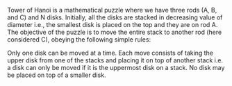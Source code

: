 Tower of Hanoi is a mathematical puzzle where we have three rods
(A, B, and C) and N disks. Initially, all the disks are stacked in decreasing value of diameter i.e., the smallest disk is placed on
the top and they are on rod A. The objective of the puzzle is to
move the entire stack to another rod (here considered C), obeying
the following simple rules:

Only one disk can be moved at a time.
Each move consists of taking the upper disk from one of the stacks and placing it on top of another stack i.e. a disk can only be moved if it is the uppermost disk on a stack.
No disk may be placed on top of a smaller disk.
